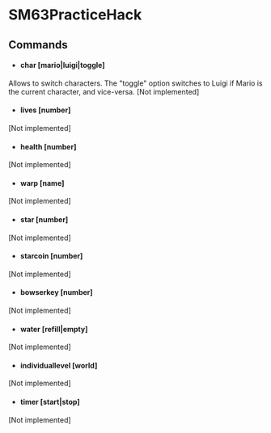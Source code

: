 # SM63PracticeHack

## Commands

* #### char [mario|luigi|toggle]
Allows to switch characters.
The "toggle" option switches to Luigi if Mario is the current character, and vice-versa.
[Not implemented]

* #### lives [number]
[Not implemented]

* #### health [number]
[Not implemented]

* #### warp [name]
[Not implemented]

* #### star [number]
[Not implemented]

* #### starcoin [number]
[Not implemented]

* #### bowserkey [number]
[Not implemented]

* #### water [refill|empty] 
[Not implemented]

* #### individuallevel [world]
[Not implemented]

* #### timer [start|stop]
[Not implemented]
